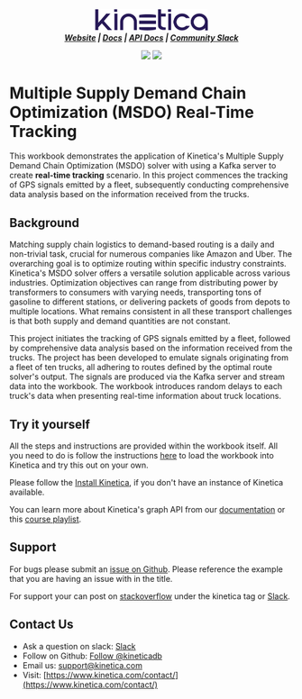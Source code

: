 <h3 align="center" style="margin:0px">
    <img width="200" src="../_assets/images/logo_purple.png" alt="Kinetica Logo"/>
</h3>
<h5 align="center" style="margin:0px">
    <a href="https://www.kinetica.com/">Website</a>
    <span> | </span>
    <a href="https://docs.kinetica.com/7.1/">Docs</a>
    <span> | </span>
    <a href="https://docs.kinetica.com/7.1/api/">API Docs</a>
    <span> | </span>
    <a href="https://join.slack.com/t/kinetica-community/shared_invite/zt-1bt9x3mvr-uMKrXlSDXfy3oU~sKi84qg">Community Slack</a>   
</h5>
<p align = "center">
 <img src="https://img.shields.io/badge/tested-%3E=v7.1.7-green"></img>  <img src="https://img.shields.io/badge/time-15 mins-blue"></img>
</p>

<h1>
Multiple Supply Demand Chain Optimization (MSDO) Real-Time Tracking
</h1>

This workbook demonstrates the application of Kinetica's Multiple Supply Demand Chain Optimization (MSDO) solver with using a Kafka server to create <b>real-time tracking</b> scenario.
In this project commences the tracking of GPS signals emitted by a fleet, subsequently conducting comprehensive data analysis based on the information received from the trucks.

## Background

Matching supply chain logistics to demand-based routing is a daily and non-trivial task, crucial for numerous companies like Amazon and Uber. The overarching goal is to optimize routing within specific industry constraints. Kinetica's MSDO solver offers a versatile solution applicable across various industries. Optimization objectives can range from distributing power by transformers to consumers with varying needs, transporting tons of gasoline to different stations, or delivering packets of goods from depots to multiple locations. What remains consistent in all these transport challenges is that both supply and demand quantities are not constant.

This project initiates the tracking of GPS signals emitted by a fleet, followed by comprehensive data analysis based on the information received from the trucks. The project has been developed to emulate signals originating from a fleet of ten trucks, all adhering to routes defined by the optimal route solver's output. The signals are produced via the Kafka server and stream data into the workbook. The workbook introduces random delays to each truck's data when presenting real-time information about truck locations.

## Try it yourself
All the steps and instructions are provided within the workbook itself. All you need to do is follow the instructions [here](https://github.com/kineticadb/examples#how-to-run-these-examples) to load the workbook into Kinetica and try this out on your own. 

Please follow the [Install Kinetica](https://github.com/kineticadb/examples#install-kinetica), if you don't have an instance of Kinetica available.

You can learn more about Kinetica's graph API from our [documentation](https://docs.kinetica.com/7.1/graph_solver/network_graph_solver) or this [course playlist](https://www.youtube.com/playlist?list=PLtLChx8K0ZZVkufn1GMvsR3BY2jMP3JXD).

## Support
For bugs please submit an [issue on Github](https://github.com/kineticadb/examples/issues). Please reference the example that you are having an issue with in the title.

For support your can post on [stackoverflow](https://stackoverflow.com/questions/tagged/kinetica) under the kinetica tag or [Slack](https://join.slack.com/t/kinetica-community/shared_invite/zt-1bt9x3mvr-uMKrXlSDXfy3oU~sKi84qg).

## Contact Us
* Ask a question on slack: [Slack](https://join.slack.com/t/kinetica-community/shared_invite/zt-1bt9x3mvr-uMKrXlSDXfy3oU~sKi84qg)
* Follow on Github: <a class="github-button" href="https://github.com/kineticadb" data-size="large" aria-label="Follow @kineticadb on GitHub">Follow @kineticadb</a> 
* Email us: [support@kinetica.com](mailto:support@kinetica.com)
* Visit: [https://www.kinetica.com/contact/](https://www.kinetica.com/contact/)
